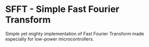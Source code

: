 # SFFT - Simple Fast Fourier Transform

Simple yet mighty implementation of Fast Fourier Transform made especially for low-power microcontrollers.
